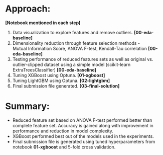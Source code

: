 # Approach:
**[Notebook mentioned in each step]**

1. Data visualization to explore features and remove outliers. **[00-eda-baseline]**
2. Dimensionality reduction through feature selection methods -   
Mutual Information Score, ANOVA F-test, Kendall-Tau correlation **[00-eda-baseline]**
4. Testing performance of reduced features sets as well as original vs. outlier-clipped dataset using a simple model (scikit-learn ExtraTreesClassifier) **[00-eda-baseline]**
5. Tuning XGBoost using Optuna. **[01-xgboost]**
6. Tuning LightGBM using Optuna. **[02-lightgbm]**
7. Final submission file generated. **[03-final-solution]**

# Summary: 
* Reduced feature set based on ANOVA F-test performed better than complete feature set. Accuracy is gained along with improvement in performance and reduction in model complexity.
* XGBoost performed best out of the models used in the experiments.
* Final submission file is generated using tuned hyperparameters from notebook **01-xgboost** and 5-fold cross validation.
